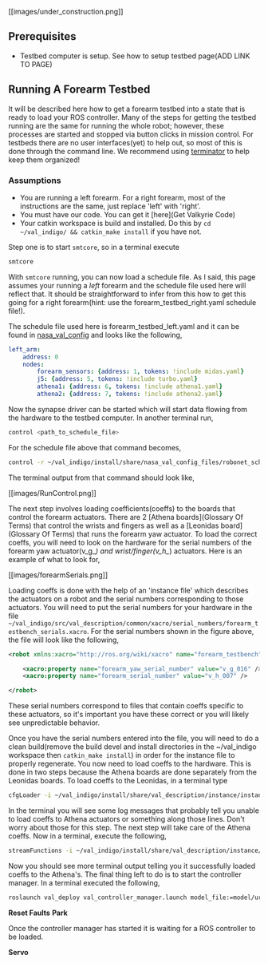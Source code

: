 [[images/under_construction.png]]

## Prerequisites
- Testbed computer is setup. See how to setup testbed page(ADD LINK TO PAGE)

## Running A Forearm Testbed
It will be described here how to get a forearm testbed into a state that is ready to load your ROS controller. Many of the steps for getting the testbed running are the same for running the whole robot; however, these processes are started and stopped via button clicks in mission control. For testbeds there are no user interfaces(yet) to help out, so most of this is done through the command line. We recommend using [terminator](http://gnometerminator.blogspot.com/p/introduction.html) to help keep them organized!

### Assumptions
- You are running a left forearm. For a right forearm, most of the instructions are the same, just replace 'left' with 'right'.
- You must have our code. You can get it [here](Get Valkyrie Code)
- Your catkin workspace is build and installed. Do this by ```cd ~/val_indigo/ && catkin_make install``` if you have not.

Step one is to start ```smtcore```, so in a terminal execute
```bash
smtcore
```

With ```smtcore``` running, you can now load a schedule file. As I said, this page assumes your running a *left* forearm and the schedule file used here will reflect that. It should be straightforward to infer from this how to get this going for a right forearm(hint: use the forearm_testbed_right.yaml schedule file!).

The schedule file used here is forearm_testbed_left.yaml and it can be found in [nasa_val_config](https://github.com/NASA-JSC-Robotics/nasa_val_config) and looks like the following,

```yaml
left_arm:
    address: 0
    nodes:
        forearm_sensors: {address: 1, tokens: !include midas.yaml}
        j5: {address: 5, tokens: !include turbo.yaml}
        athena1: {address: 6, tokens: !include athena1.yaml}
        athena2: {address: 7, tokens: !include athena2.yaml}

```

Now the synapse driver can be started which will start data flowing from the hardware to the testbed computer. In another terminal run,

```bash
control <path_to_schedule_file>
```

For the schedule file above that command becomes,

```bash
control -r ~/val_indigo/install/share/nasa_val_config_files/robonet_schedules/forearm_testbed_left.yaml
```

The terminal output from that command should look like,

[[images/RunControl.png]]

The next step involves loading coefficients(coeffs) to the boards that control the forearm actuators. There are 2 [Athena boards](Glossary Of Terms) that control the wrists and fingers as well as a [Leonidas board](Glossary Of Terms) that runs the forearm yaw actuator. To load the correct coeffs, you will need to look on the hardware for the serial numbers of the forearm yaw actuator(v_g_*) and wrist/finger(v_h_*) actuators. Here is an example of what to look for,

[[images/forearmSerials.png]]

Loading coeffs is done with the help of an 'instance file' which describes the actuators on a robot and the serial numbers corresponding to those actuators. You will need to put the serial numbers for your hardware in the file ```~/val_indigo/src/val_description/common/xacro/serial_numbers/forearm_testbench_serials.xacro```. For the serial numbers shown in the  figure above, the file will look like the following,

```xml
<robot xmlns:xacro="http://ros.org/wiki/xacro" name="forearm_testbench">

    <xacro:property name="forearm_yaw_serial_number" value="v_g_016" />
    <xacro:property name="forearm_serial_number" value="v_h_007" />

</robot>
```

These serial numbers correspond to files that contain coeffs specific to these actuators, so it's important you have these correct or you will likely see unpredictable behavior.

Once you have the serial numbers entered into the file, you will need to do a clean build(remove the build devel and install directories in the ~/val_indigo workspace then ```catkin_make install```) in order for the instance file to properly regenerate. You now need to load coeffs to the hardware. This is done in two steps because the Athena boards are done separately from the Leonidas boards. To load coeffs to the Leonidas, in a terminal type

```bash
cfgLoader -i ~/val_indigo/install/share/val_description/instance/instances/instance_files/forearm_testbench.xml
```

In the terminal you will see some log messages that probably tell you unable to load coeffs to Athena actuators or something along those lines. Don't worry about those for this step. The next step will take care of the Athena coeffs. Now in a terminal, execute the following,

```bash
streamFunctions -i ~/val_indigo/install/share/val_description/instance/instances/instance_files/forearm_testbench.xml
```

Now you should see more terminal output telling you it successfully loaded coeffs to the Athena's. The final thing left to do is to start the controller manager. In a terminal executed the following,

```bash
roslaunch val_deploy val_controller_manager.launch model_file:=model/urdf/forearm_left.urdf
```

**Reset Faults**
**Park**

Once the controller manager has started it is waiting for a ROS controller to be loaded. 

**Servo**